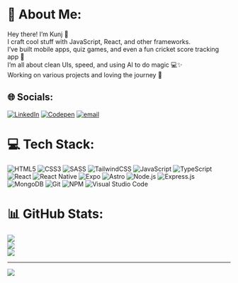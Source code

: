 # 💫 About Me:
Hey there! I’m Kunj 👋  <br>I craft cool stuff with JavaScript, React, and other frameworks.  <br>I’ve built mobile apps, quiz games, and even a fun cricket score tracking app 🏏  <br>I’m all about clean UIs, speed, and using AI to do magic 💻✨  <br>Working on various projects and loving the journey 🚀

## 🌐 Socials:
[![LinkedIn](https://img.shields.io/badge/LinkedIn-%230077B5.svg?logo=linkedin&logoColor=white)](https://linkedin.com/in/kunjladumor)
[![Codepen](https://img.shields.io/badge/Codepen-000000?logo=codepen&logoColor=white)](https://codepen.io/kunjladumor)
[![email](https://img.shields.io/badge/Email-D14836?logo=gmail&logoColor=white)](mailto:ladumorkunj1601@gmail.com)

# 💻 Tech Stack:
![HTML5](https://img.shields.io/badge/html5-%23E34F26.svg?style=flat&logo=html5&logoColor=white)
![CSS3](https://img.shields.io/badge/css3-%231572B6.svg?style=flat&logo=css3&logoColor=white)
![SASS](https://img.shields.io/badge/SASS-hotpink.svg?style=flat&logo=SASS&logoColor=white)
![TailwindCSS](https://img.shields.io/badge/tailwindcss-%2338B2AC.svg?style=flat&logo=tailwind-css&logoColor=white)
![JavaScript](https://img.shields.io/badge/javascript-%23323330.svg?style=flat&logo=javascript&logoColor=%23F7DF1E)
![TypeScript](https://img.shields.io/badge/typescript-%23007ACC.svg?style=flat&logo=typescript&logoColor=white)
![React](https://img.shields.io/badge/react-%2320232a.svg?style=flat&logo=react&logoColor=%2361DAFB)
![React Native](https://img.shields.io/badge/react--native-%2320232a.svg?style=flat&logo=react&logoColor=%2361DAFB)
![Expo](https://img.shields.io/badge/expo-000000?style=flat&logo=expo&logoColor=white)
![Astro](https://img.shields.io/badge/astro-000000?style=flat&logo=astro&logoColor=white)
![Node.js](https://img.shields.io/badge/node.js-6DA55F?style=flat&logo=node.js&logoColor=white)
![Express.js](https://img.shields.io/badge/express.js-%23404d59.svg?style=flat&logo=express&logoColor=%2361DAFB)
![MongoDB](https://img.shields.io/badge/mongodb-%234ea94b.svg?style=flat&logo=mongodb&logoColor=white)
![Git](https://img.shields.io/badge/git-%23F05033.svg?style=flat&logo=git&logoColor=white)
![NPM](https://img.shields.io/badge/NPM-%23000000.svg?style=flat&logo=npm&logoColor=white)
![Visual Studio Code](https://img.shields.io/badge/VS%20Code-%23007ACC.svg?style=flat&logo=visual-studio-code&logoColor=white)

# 📊 GitHub Stats:
![](https://github-readme-stats.vercel.app/api?username=kunjladumor&theme=dark&hide_border=false&include_all_commits=true&count_private=true)<br/>
![](https://nirzak-streak-stats.vercel.app/?user=kunjladumor&theme=dark&hide_border=false)<br/>
![](https://github-readme-stats.vercel.app/api/top-langs/?username=kunjladumor&theme=dark&hide_border=false&include_all_commits=true&count_private=true&layout=compact)

---
[![](https://visitcount.itsvg.in/api?id=kunjladumor&icon=0&color=0)](https://visitcount.itsvg.in)

<!-- Proudly created with GPRM ( https://gprm.itsvg.in ) -->
